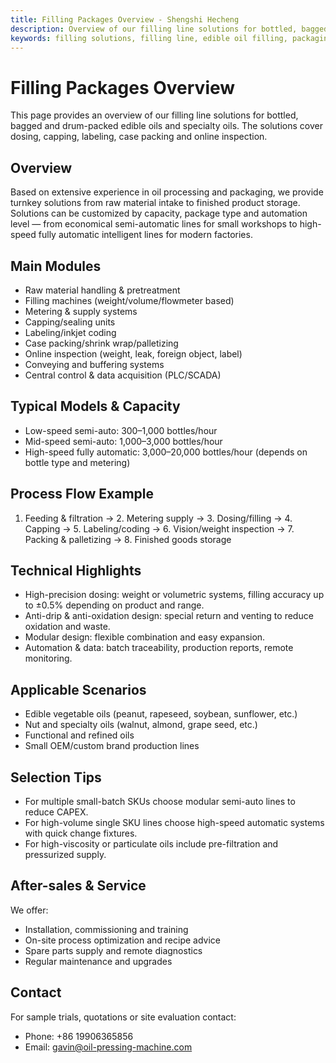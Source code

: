 ```yaml
---
title: Filling Packages Overview - Shengshi Hecheng
description: Overview of our filling line solutions for bottled, bagged and drum-packed edible oils, including equipment, flow, capacity and after-sales.
keywords: filling solutions, filling line, edible oil filling, packaging line, filling machine
---
```


# Filling Packages Overview

This page provides an overview of our filling line solutions for bottled, bagged and drum-packed edible oils and specialty oils. The solutions cover dosing, capping, labeling, case packing and online inspection.

## Overview

Based on extensive experience in oil processing and packaging, we provide turnkey solutions from raw material intake to finished product storage. Solutions can be customized by capacity, package type and automation level — from economical semi-automatic lines for small workshops to high-speed fully automatic intelligent lines for modern factories.

## Main Modules

- Raw material handling & pretreatment
- Filling machines (weight/volume/flowmeter based)
- Metering & supply systems
- Capping/sealing units
- Labeling/inkjet coding
- Case packing/shrink wrap/palletizing
- Online inspection (weight, leak, foreign object, label)
- Conveying and buffering systems
- Central control & data acquisition (PLC/SCADA)

## Typical Models & Capacity

- Low-speed semi-auto: 300–1,000 bottles/hour
- Mid-speed semi-auto: 1,000–3,000 bottles/hour
- High-speed fully automatic: 3,000–20,000 bottles/hour (depends on bottle type and metering)

## Process Flow Example

1. Feeding & filtration -> 2. Metering supply -> 3. Dosing/filling -> 4. Capping -> 5. Labeling/coding -> 6. Vision/weight inspection -> 7. Packing & palletizing -> 8. Finished goods storage

## Technical Highlights

- High-precision dosing: weight or volumetric systems, filling accuracy up to ±0.5% depending on product and range.
- Anti-drip & anti-oxidation design: special return and venting to reduce oxidation and waste.
- Modular design: flexible combination and easy expansion.
- Automation & data: batch traceability, production reports, remote monitoring.

## Applicable Scenarios

- Edible vegetable oils (peanut, rapeseed, soybean, sunflower, etc.)
- Nut and specialty oils (walnut, almond, grape seed, etc.)
- Functional and refined oils
- Small OEM/custom brand production lines

## Selection Tips

- For multiple small-batch SKUs choose modular semi-auto lines to reduce CAPEX.
- For high-volume single SKU lines choose high-speed automatic systems with quick change fixtures.
- For high-viscosity or particulate oils include pre-filtration and pressurized supply.

## After-sales & Service

We offer:

- Installation, commissioning and training
- On-site process optimization and recipe advice
- Spare parts supply and remote diagnostics
- Regular maintenance and upgrades

## Contact

For sample trials, quotations or site evaluation contact:

- Phone: +86 19906365856
- Email: gavin@oil-pressing-machine.com
